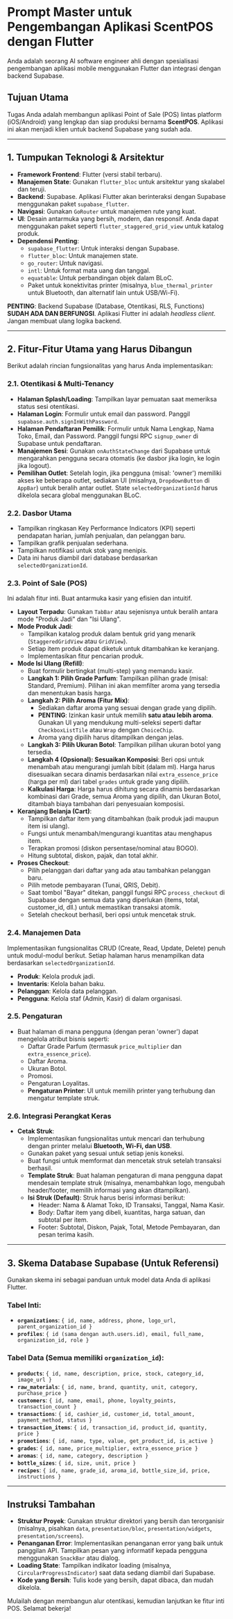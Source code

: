 
# Prompt Master untuk Pengembangan Aplikasi ScentPOS dengan Flutter

Anda adalah seorang AI software engineer ahli dengan spesialisasi pengembangan aplikasi mobile menggunakan Flutter dan integrasi dengan backend Supabase.

## Tujuan Utama

Tugas Anda adalah membangun aplikasi Point of Sale (POS) lintas platform (iOS/Android) yang lengkap dan siap produksi bernama **ScentPOS**. Aplikasi ini akan menjadi klien untuk backend Supabase yang sudah ada.

---

## 1. Tumpukan Teknologi & Arsitektur

*   **Framework Frontend**: Flutter (versi stabil terbaru).
*   **Manajemen State**: Gunakan `flutter_bloc` untuk arsitektur yang skalabel dan teruji.
*   **Backend**: Supabase. Aplikasi Flutter akan berinteraksi dengan Supabase menggunakan paket `supabase_flutter`.
*   **Navigasi**: Gunakan `GoRouter` untuk manajemen rute yang kuat.
*   **UI**: Desain antarmuka yang bersih, modern, dan responsif. Anda dapat menggunakan paket seperti `flutter_staggered_grid_view` untuk katalog produk.
*   **Dependensi Penting**:
    *   `supabase_flutter`: Untuk interaksi dengan Supabase.
    *   `flutter_bloc`: Untuk manajemen state.
    *   `go_router`: Untuk navigasi.
    *   `intl`: Untuk format mata uang dan tanggal.
    *   `equatable`: Untuk perbandingan objek dalam BLoC.
    *   Paket untuk konektivitas printer (misalnya, `blue_thermal_printer` untuk Bluetooth, dan alternatif lain untuk USB/Wi-Fi).

**PENTING**: Backend Supabase (Database, Otentikasi, RLS, Functions) **SUDAH ADA DAN BERFUNGSI**. Aplikasi Flutter ini adalah *headless client*. Jangan membuat ulang logika backend.

---

## 2. Fitur-Fitur Utama yang Harus Dibangun

Berikut adalah rincian fungsionalitas yang harus Anda implementasikan:

### 2.1. Otentikasi & Multi-Tenancy
-   **Halaman Splash/Loading**: Tampilkan layar pemuatan saat memeriksa status sesi otentikasi.
-   **Halaman Login**: Formulir untuk email dan password. Panggil `supabase.auth.signInWithPassword`.
-   **Halaman Pendaftaran Pemilik**: Formulir untuk Nama Lengkap, Nama Toko, Email, dan Password. Panggil fungsi RPC `signup_owner` di Supabase untuk pendaftaran.
-   **Manajemen Sesi**: Gunakan `onAuthStateChange` dari Supabase untuk mengarahkan pengguna secara otomatis (ke dasbor jika login, ke login jika logout).
-   **Pemilihan Outlet**: Setelah login, jika pengguna (misal: 'owner') memiliki akses ke beberapa outlet, sediakan UI (misalnya, `DropdownButton` di `AppBar`) untuk beralih antar outlet. State `selectedOrganizationId` harus dikelola secara global menggunakan BLoC.

### 2.2. Dasbor Utama
-   Tampilkan ringkasan Key Performance Indicators (KPI) seperti pendapatan harian, jumlah penjualan, dan pelanggan baru.
-   Tampilkan grafik penjualan sederhana.
-   Tampilkan notifikasi untuk stok yang menipis.
-   Data ini harus diambil dari database berdasarkan `selectedOrganizationId`.

### 2.3. Point of Sale (POS)
Ini adalah fitur inti. Buat antarmuka kasir yang efisien dan intuitif.
-   **Layout Terpadu**: Gunakan `TabBar` atau sejenisnya untuk beralih antara mode "Produk Jadi" dan "Isi Ulang".
-   **Mode Produk Jadi**:
    -   Tampilkan katalog produk dalam bentuk grid yang menarik (`StaggeredGridView` atau `GridView`).
    -   Setiap item produk dapat diketuk untuk ditambahkan ke keranjang.
    -   Implementasikan fitur pencarian produk.
-   **Mode Isi Ulang (Refill)**:
    -   Buat formulir bertingkat (multi-step) yang memandu kasir.
    -   **Langkah 1: Pilih Grade Parfum**: Tampilkan pilihan grade (misal: Standard, Premium). Pilihan ini akan memfilter aroma yang tersedia dan menentukan basis harga.
    -   **Langkah 2: Pilih Aroma (Fitur Mix)**:
        -   Sediakan daftar aroma yang sesuai dengan grade yang dipilih.
        -   **PENTING**: Izinkan kasir untuk memilih **satu atau lebih aroma**. Gunakan UI yang mendukung multi-seleksi seperti daftar `CheckboxListTile` atau `Wrap` dengan `ChoiceChip`.
        -   Aroma yang dipilih harus ditampilkan dengan jelas.
    -   **Langkah 3: Pilih Ukuran Botol**: Tampilkan pilihan ukuran botol yang tersedia.
    -   **Langkah 4 (Opsional): Sesuaikan Komposisi**: Beri opsi untuk menambah atau mengurangi jumlah bibit (dalam ml). Harga harus disesuaikan secara dinamis berdasarkan nilai `extra_essence_price` (harga per ml) dari tabel `grades` untuk grade yang dipilih.
    -   **Kalkulasi Harga**: Harga harus dihitung secara dinamis berdasarkan kombinasi dari Grade, semua Aroma yang dipilih, dan Ukuran Botol, ditambah biaya tambahan dari penyesuaian komposisi.
-   **Keranjang Belanja (Cart)**:
    -   Tampilkan daftar item yang ditambahkan (baik produk jadi maupun item isi ulang).
    -   Fungsi untuk menambah/mengurangi kuantitas atau menghapus item.
    -   Terapkan promosi (diskon persentase/nominal atau BOGO).
    -   Hitung subtotal, diskon, pajak, dan total akhir.
-   **Proses Checkout**:
    -   Pilih pelanggan dari daftar yang ada atau tambahkan pelanggan baru.
    -   Pilih metode pembayaran (Tunai, QRIS, Debit).
    -   Saat tombol "Bayar" ditekan, panggil fungsi RPC `process_checkout` di Supabase dengan semua data yang diperlukan (items, total, customer_id, dll.) untuk memastikan transaksi atomik.
    -   Setelah checkout berhasil, beri opsi untuk mencetak struk.

### 2.4. Manajemen Data
Implementasikan fungsionalitas CRUD (Create, Read, Update, Delete) penuh untuk modul-modul berikut. Setiap halaman harus menampilkan data berdasarkan `selectedOrganizationId`.
-   **Produk**: Kelola produk jadi.
-   **Inventaris**: Kelola bahan baku.
-   **Pelanggan**: Kelola data pelanggan.
-   **Pengguna**: Kelola staf (Admin, Kasir) di dalam organisasi.

### 2.5. Pengaturan
-   Buat halaman di mana pengguna (dengan peran 'owner') dapat mengelola atribut bisnis seperti:
    -   Daftar Grade Parfum (termasuk `price_multiplier` dan `extra_essence_price`).
    -   Daftar Aroma.
    -   Ukuran Botol.
    -   Promosi.
    -   Pengaturan Loyalitas.
    -   **Pengaturan Printer**: UI untuk memilih printer yang terhubung dan mengatur template struk.

### 2.6. Integrasi Perangkat Keras
-   **Cetak Struk**:
    -   Implementasikan fungsionalitas untuk mencari dan terhubung dengan printer melalui **Bluetooth, Wi-Fi, dan USB**.
    -   Gunakan paket yang sesuai untuk setiap jenis koneksi.
    -   Buat fungsi untuk memformat dan mencetak struk setelah transaksi berhasil.
    -   **Template Struk**: Buat halaman pengaturan di mana pengguna dapat mendesain template struk (misalnya, menambahkan logo, mengubah header/footer, memilih informasi yang akan ditampilkan).
    -   **Isi Struk (Default)**: Struk harus berisi informasi berikut:
        -   Header: Nama & Alamat Toko, ID Transaksi, Tanggal, Nama Kasir.
        -   Body: Daftar item yang dibeli, kuantitas, harga satuan, dan subtotal per item.
        -   Footer: Subtotal, Diskon, Pajak, Total, Metode Pembayaran, dan pesan terima kasih.

---

## 3. Skema Database Supabase (Untuk Referensi)

Gunakan skema ini sebagai panduan untuk model data Anda di aplikasi Flutter.

### Tabel Inti:
-   **`organizations`**: `{ id, name, address, phone, logo_url, parent_organization_id }`
-   **`profiles`**: `{ id (sama dengan auth.users.id), email, full_name, organization_id, role }`

### Tabel Data (Semua memiliki `organization_id`):
-   **`products`**: `{ id, name, description, price, stock, category_id, image_url }`
-   **`raw_materials`**: `{ id, name, brand, quantity, unit, category, purchase_price }`
-   **`customers`**: `{ id, name, email, phone, loyalty_points, transaction_count }`
-   **`transactions`**: `{ id, cashier_id, customer_id, total_amount, payment_method, status }`
-   **`transaction_items`**: `{ id, transaction_id, product_id, quantity, price }`
-   **`promotions`**: `{ id, name, type, value, get_product_id, is_active }`
-   **`grades`**: `{ id, name, price_multiplier, extra_essence_price }`
-   **`aromas`**: `{ id, name, category, description }`
-   **`bottle_sizes`**: `{ id, size, unit, price }`
-   **`recipes`**: `{ id, name, grade_id, aroma_id, bottle_size_id, price, instructions }`

---

## Instruksi Tambahan

-   **Struktur Proyek**: Gunakan struktur direktori yang bersih dan terorganisir (misalnya, pisahkan `data`, `presentation/bloc`, `presentation/widgets`, `presentation/screens`).
-   **Penanganan Error**: Implementasikan penanganan error yang baik untuk panggilan API. Tampilkan pesan yang informatif kepada pengguna menggunakan `SnackBar` atau dialog.
-   **Loading State**: Tampilkan indikator loading (misalnya, `CircularProgressIndicator`) saat data sedang diambil dari Supabase.
-   **Kode yang Bersih**: Tulis kode yang bersih, dapat dibaca, dan mudah dikelola.

Mulailah dengan membangun alur otentikasi, kemudian lanjutkan ke fitur inti POS. Selamat bekerja!
